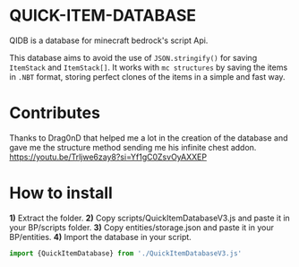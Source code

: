 # QUICK-ITEM-DATABASE
QIDB is a database for minecraft bedrock's script Api.

This database aims to avoid the use of `JSON.stringify()` for saving `ItemStack` and `ItemStack[]`. It works with `mc structures` by saving the items in `.NBT` format, storing perfect clones of the items in a simple and fast way.

# Contributes
Thanks to Drag0nD that helped me a lot in the creation of the database and gave me the structure method sending me his infinite chest addon.
https://youtu.be/Trljwe6zay8?si=Yf1gC0ZsvOyAXXEP

# How to install
**1)** Extract the folder.
**2)** Copy scripts/QuickItemDatabaseV3.js and paste it in your BP/scripts folder.
**3)** Copy entities/storage.json and paste it in your BP/entities.
**4)** Import the database in your script.
```js
import {QuickItemDatabase} from './QuickItemDatabaseV3.js'
```

